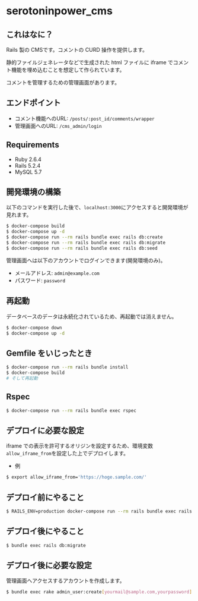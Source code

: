 # serotoninpower_cms

## これはなに？

Rails 製の CMSです。コメントの CURD 操作を提供します。

静的ファイルジェネレータなどで生成された html ファイルに iframe でコメント機能を埋め込むことを想定して作られています。

コメントを管理するための管理画面があります。

## エンドポイント

* コメント機能へのURL: `/posts/:post_id/comments/wrapper`
* 管理画面へのURL: `/cms_admin/login`

## Requirements

* Ruby 2.6.4
* Rails 5.2.4
* MySQL 5.7

## 開発環境の構築

以下のコマンドを実行した後で、`localhost:3000`にアクセスすると開発環境が見れます。

```sh
$ docker-compose build
$ docker-compose up -d
$ docker-compose run --rm rails bundle exec rails db:create
$ docker-compose run --rm rails bundle exec rails db:migrate
$ docker-compose run --rm rails bundle exec rails db:seed
```

管理画面へは以下のアカウントでログインできます(開発環境のみ)。

* メールアドレス: `admin@example.com`
* パスワード: `password`

## 再起動

データベースのデータは永続化されているため、再起動では消えません。

```sh
$ docker-compose down
$ docker-compose up -d
```

## Gemfile をいじったとき

```sh
$ docker-compose run --rm rails bundle install
$ docker-compose build
# そして再起動
```

## Rspec

```sh
$ docker-compose run --rm rails bundle exec rspec
```

## デプロイに必要な設定

iframe での表示を許可するオリジンを設定するため、環境変数`allow_iframe_from`を設定した上でデプロイします。

* 例

```sh
$ export allow_iframe_from='https://hoge.sample.com/'
```

## デプロイ前にやること

```sh
$ RAILS_ENV=production docker-compose run --rm rails bundle exec rails assets:precompile
```

## デプロイ後にやること

```sh
$ bundle exec rails db:migrate
```

## デプロイ後に必要な設定

管理画面へアクセスするアカウントを作成します。

```sh
$ bundle exec rake admin_user:create[yourmail@sample.com,yourpassword]
```
